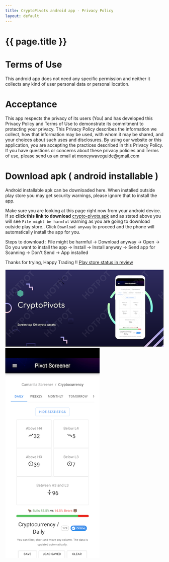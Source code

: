 ```yaml
---
title: CryptoPivots android app - Privacy Policy
layout: default
---
```


# {{ page.title }}

# Terms of Use
This android app does not need any specific permission and neither it collects any kind of user personal data or personal location. 

# Acceptance
This app respects the privacy of its users (You) and has developed this Privacy Policy and Terms of Use to demonstrate its commitment to protecting your privacy. This Privacy Policy describes the information we collect, how that information may be used, with whom it may be shared, and your choices about such uses and disclosures. By using our website or this application, you are accepting the practices described in this Privacy Policy.
If you have questions or concerns about these privacy policies and Terms of use, please send us an email at <moneywaveguide@gmail.com>

# Download apk ( android installable )
Android installable apk can be downloaded here. When installed outside play store you may get security warnings, please ignore that to install the app.

Make sure you are looking at this page right now from your android device. If so **click this link to download** [crypto-pivots.apk](https://github.com/profitwave/profitwave.github.io/blob/main/apk/crypto-pivots.apk?raw=true) and as stated above you will see `File might be harmful` warning as you are going to download outside play store.. Click `Download anyway` to proceed and the phone will automatically install the app for you.

Steps to download : File might be harmful -> Download anyway -> Open -> Do you want to install the app -> Install -> Install anyway -> Send app for Scanning -> Don't Send -> App installed

Thanks for trying, Happy Trading !! [Play store status in review](https://play.google.com/store/apps/details?id=com.pivot.screener)

![info](apk/info-view.png) ![home](apk/home-page.png)
